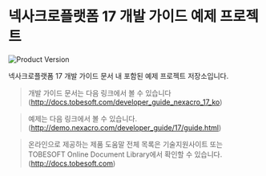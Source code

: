 # 넥사크로플랫폼 17 개발 가이드 예제 프로젝트

![Product Version](https://img.shields.io/badge/nexacro%20platform-v17.0.0.1900-blue.svg)

넥사크로플랫폼 17 개발 가이드 문서 내 포함된 예제 프로젝트 저장소입니다.

> 개발 가이드 문서는 다음 링크에서 볼 수 있습니다 (http://docs.tobesoft.com/developer_guide_nexacro_17_ko)

> 예제는 다음 링크에서 볼 수 있습니다. (http://demo.nexacro.com/developer_guide/17/guide.html)

> 온라인으로 제공하는 제품 도움말 전체 목록은 기술지원사이트 또는 TOBESOFT Online Document Library에서 확인할 수 있습니다. (http://docs.tobesoft.com)
